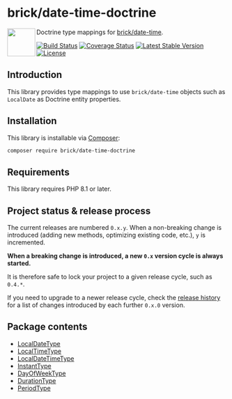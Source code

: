 brick/date-time-doctrine
========================

<img src="https://raw.githubusercontent.com/brick/brick/master/logo.png" alt="" align="left" height="64">

Doctrine type mappings for [brick/date-time](https://github.com/brick/date-time).

[![Build Status](https://github.com/brick/date-time-doctrine/workflows/CI/badge.svg)](https://github.com/brick/date-time-doctrine/actions)
[![Coverage Status](https://coveralls.io/repos/github/brick/date-time-doctrine/badge.svg?branch=master)](https://coveralls.io/github/brick/date-time-doctrine?branch=master)
[![Latest Stable Version](https://poser.pugx.org/brick/date-time-doctrine/v/stable)](https://packagist.org/packages/brick/date-time-doctrine)
[![License](https://img.shields.io/badge/license-MIT-blue.svg)](http://opensource.org/licenses/MIT)

Introduction
------------

This library provides type mappings to use `brick/date-time` objects such as `LocalDate` as Doctrine entity properties.

Installation
------------

This library is installable via [Composer](https://getcomposer.org/):

```bash
composer require brick/date-time-doctrine
```

Requirements
------------

This library requires PHP 8.1 or later.

Project status & release process
--------------------------------

The current releases are numbered `0.x.y`. When a non-breaking change is introduced (adding new methods, optimizing existing code, etc.), `y` is incremented.

**When a breaking change is introduced, a new `0.x` version cycle is always started.**

It is therefore safe to lock your project to a given release cycle, such as `0.4.*`.

If you need to upgrade to a newer release cycle, check the [release history](https://github.com/brick/date-time-doctrine/releases) for a list of changes introduced by each further `0.x.0` version.

Package contents
----------------

- [LocalDateType](https://github.com/brick/date-time-doctrine/blob/master/src/Types/LocalDateType.php)
- [LocalTimeType](https://github.com/brick/date-time-doctrine/blob/master/src/Types/LocalTimeType.php)
- [LocalDateTimeType](https://github.com/brick/date-time-doctrine/blob/master/src/Types/LocalDateTimeType.php)
- [InstantType](https://github.com/brick/date-time-doctrine/blob/master/src/Types/InstantType.php)
- [DayOfWeekType](https://github.com/brick/date-time-doctrine/blob/master/src/Types/DayOfWeekType.php)
- [DurationType](https://github.com/brick/date-time-doctrine/blob/master/src/Types/DurationType.php)
- [PeriodType](https://github.com/brick/date-time-doctrine/blob/master/src/Types/PeriodType.php)
